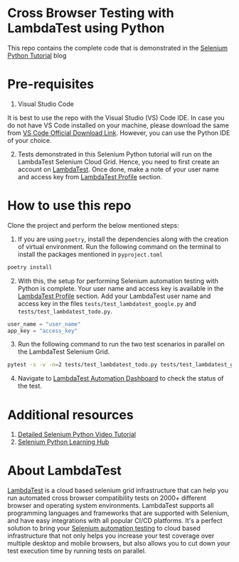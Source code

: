 # Cross Browser Testing with LambdaTest using Python

This repo contains the complete code that is demonstrated in the [Selenium Python Tutorial](https://www.lambdatest.com/blog/selenium-webdriver-tutorial-for-cross-browser-testing/) blog 

# Pre-requisites

1. Visual Studio Code

It is best to use the repo with the Visual Studio (VS) Code IDE. In case you do not have VS Code installed on your machine, please download the same from [VS Code Official Download Link](https://code.visualstudio.com/download). However, you can use the Python IDE of your choice.

2. Tests demonstrated in this Selenium Python tutorial will run on the LambdaTest Selenium Cloud Grid. Hence, you need to first create an account on [LambdaTest](https://wwww.lambdatest.com). Once done, make a note of your user name and access key from [LambdaTest Profile](https://accounts.lambdatest.com/detail/profile) section.

# How to use this repo

Clone the project and perform the below mentioned steps:

1. If you are using `poetry`, install the dependencies along with the creation of virtual environment. Run the following command on the terminal to install the packages mentioned in `pyproject.toml`

```bash
poetry install
```

2. With this, the setup for performing Selenium automation testing with Python is complete. Your user name and access key is available in the [LambdaTest Profile](https://accounts.lambdatest.com/detail/profile) section. Add your LambdaTest user name and access key in the files `tests/test_lambdatest_google.py` and `tests/test_lambdatest_todo.py`.

```python
user_name = "user_name"
app_key = "access_key"
```

3. Run the following command to run the two test scenarios in parallel on the LambdaTest Selenium Grid.

```bash
pytest -s -v -n=2 tests/test_lambdatest_todo.py tests/test_lambdatest_google.py
```

4. Navigate to [LambdaTest Automation Dashboard](https://accounts.lambdatest.com/dashboard) to check the status of the test.

# Additional resources

1. [Detailed Selenium Python Video Tutorial](https://youtu.be/UzkuOACmBpA)
2. [Selenium Python Learning Hub](https://www.lambdatest.com/learning-hub/python-tutorial)


# About LambdaTest

[LambdaTest](https://www.lambdatest.com/) is a cloud based selenium grid infrastructure that can help you run automated cross browser compatibility tests on 2000+ different browser and operating system environments. LambdaTest supports all programming languages and frameworks that are supported with Selenium, and have easy integrations with all popular CI/CD platforms. It's a perfect solution to bring your [Selenium automation testing](https://www.lambdatest.com/selenium-automation) to cloud based infrastructure that not only helps you increase your test coverage over multiple desktop and mobile browsers, but also allows you to cut down your test execution time by running tests on parallel.